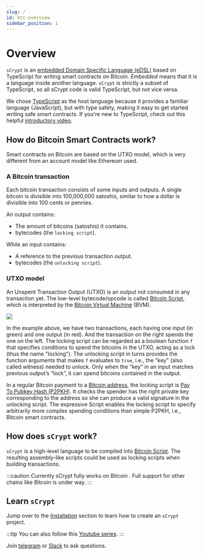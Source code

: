 ```yaml
---
slug: /
id: btc-overview
sidebar_position: 1
---
```


# Overview

`sCrypt` is an [embedded Domain Specific Language (eDSL)](https://en.wikipedia.org/wiki/Domain-specific_language#External_and_Embedded_Domain_Specific_Languages) based on TypeScript for writing smart contracts on Bitcoin. *Embedded* means that it is a language inside another language. `sCrypt` is strictly a subset of TypeScript, so all sCrypt code is valid TypeScript, but not vice versa.

We chose [TypeScript](https://www.typescriptlang.org) as the host language because it provides a familiar language (JavaScript), but with type safety, making it easy to get started writing safe smart contracts. If you're new to TypeScript, check out this helpful [introductory video](https://www.youtube.com/watch?v=ahCwqrYpIuM).


## How do Bitcoin Smart Contracts work?

Smart contracts on Bitcoin are based on the UTXO model, which is very different from an account model like Ethereum used.

### A Bitcoin transaction

Each bitcoin transaction consists of some inputs and outputs.
A single bitcoin is divisible into 100,000,000 satoshis, similar to how a dollar is divisible into 100 cents or pennies.

An output contains:

- The amount of bitcoins (satoshis) it contains.
- bytecodes (the `locking script`).

While an input contains:

- A reference to the previous transaction output.
- bytecodes (the `unlocking script`).

### UTXO model

An Unspent Transaction Output (UTXO) is an output not consumed in any transaction yet. The low-level bytecode/opcode is called [Bitcoin Script](https://en.bitcoin.it/wiki/Script), which is interpreted by the [Bitcoin Virtual Machine](https://xiaohuiliu.medium.com/introduction-to-bitcoin-smart-contracts-9c0ea37dc757) (BVM).

![](../static/img/utxo.jpg)

In the example above, we have two transactions, each having one input (in green) and one output (in red). And the transaction on the right spends the one on the left.
The locking script can be regarded as a boolean function `f` that specifies conditions to spend the bitcoins in the UTXO, acting as a lock (thus the name "locking").
The unlocking script in turns provides the function arguments that makes `f` evaluates to `true`, i.e., the "key" (also called witness) needed to unlock.
Only when the “key” in an input matches previous output’s “lock”, it can spend bitcoins contained in the output.

In a regular Bitcoin payment to a [Bitcoin address](https://en.bitcoin.it/wiki/Invoice_address), the locking script is [Pay To Pubkey Hash (P2PKH)](https://learnmeabitcoin.com/technical/p2pkh). It checks the spender has the right private key corresponding to the address so she can produce a valid signature in the unlocking script. The expressive Script enables the locking script to specify arbitrarily more complex spending conditions than simple P2PKH, i.e., Bitcoin smart contracts.

## How does `sCrypt` work?

`sCrypt` is a high-level language to be compiled into [Bitcoin Script](https://en.bitcoin.it/wiki/Script). The resulting assembly-like scripts could be used as locking scripts when building transactions.

:::caution
Currently sCrypt fully works on Bitcoin . Full support for other chains like Bitcoin is under way.
:::

## Learn `sCrypt`

Jump over to the [Installation](./installation.md) section to learn how to create an `sCrypt` project.

:::tip
You can also follow this [Youtube series](https://www.youtube.com/playlist?list=PL0Kn1t30VSpGcbwN-bcbU1-x0fRAoq-GI).
:::

Join [telegram](https://t.me/joinchat/GwaRAxKT16JjXyHt5PuhHw) or [Slack](https://join.slack.com/t/scryptworkspace/shared_invite/enQtNzQ1OTMyNDk1ODU3LTJmYjE5MGNmNDZhYmYxZWM4ZGY2MTczM2NiNTIxYmFhNTVjNjE5MGYwY2UwNDYxMTQyNGU2NmFkNTY5MmI1MWM) to ask questions.
